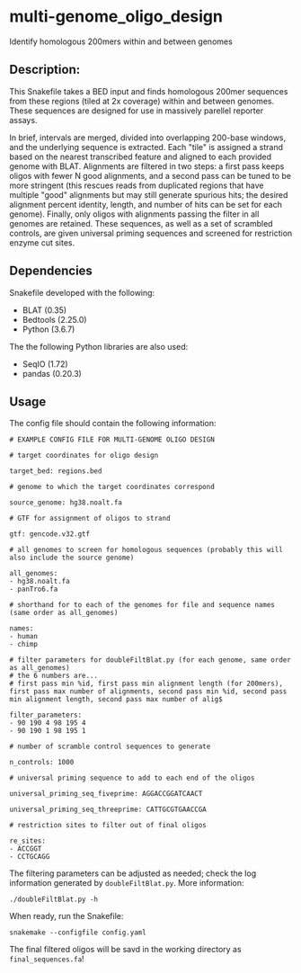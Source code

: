 # multi-genome_oligo_design
Identify homologous 200mers within and between genomes

## Description:

This Snakefile takes a BED input and finds homologous 200mer sequences from these regions (tiled at 2x coverage) within and between genomes. These sequences are designed for use in massively parellel reporter assays.

In brief, intervals are merged, divided into overlapping 200-base windows, and the underlying sequence is extracted. Each "tile" is assigned a strand based on the nearest transcribed feature and aligned to each provided genome with BLAT. Alignments are filtered in two steps: a first pass keeps oligos with fewer N good alignments, and a second pass can be tuned to be more stringent (this rescues reads from duplicated regions that have multiple "good" alignments but may still generate spurious hits; the desired alignment percent identity, length, and number of hits can be set for each genome). Finally, only oligos with alignments passing the filter in all genomes are retained. These sequences, as well as a set of scrambled controls, are given universal priming sequences and screened for restriction enzyme cut sites.

## Dependencies

Snakefile developed with the following:
- BLAT (0.35)
- Bedtools (2.25.0) 
- Python (3.6.7)

The the following Python libraries are also used:
- SeqIO (1.72)
- pandas (0.20.3)

## Usage

The config file should contain the following information:

```
# EXAMPLE CONFIG FILE FOR MULTI-GENOME OLIGO DESIGN

# target coordinates for oligo design

target_bed: regions.bed

# genome to which the target coordinates correspond

source_genome: hg38.noalt.fa

# GTF for assignment of oligos to strand

gtf: gencode.v32.gtf

# all genomes to screen for homologous sequences (probably this will also include the source genome)

all_genomes:
- hg38.noalt.fa
- panTro6.fa

# shorthand for to each of the genomes for file and sequence names (same order as all_genomes)

names:
- human
- chimp

# filter parameters for doubleFiltBlat.py (for each genome, same order as all_genomes)
# the 6 numbers are...
# first pass min %id, first pass min alignment length (for 200mers), first pass max number of alignments, second pass min %id, second pass min alignment length, second pass max number of alig$

filter_parameters:
- 90 190 4 98 195 4
- 90 190 1 98 195 1

# number of scramble control sequences to generate

n_controls: 1000

# universal priming sequence to add to each end of the oligos

universal_priming_seq_fiveprime: AGGACCGGATCAACT

universal_priming_seq_threeprime: CATTGCGTGAACCGA

# restriction sites to filter out of final oligos

re_sites:
- ACCGGT
- CCTGCAGG
```

The filtering parameters can be adjusted as needed; check the log information generated by `doubleFiltBlat.py`. More information:

```
./doubleFiltBlat.py -h
```

When ready, run the Snakefile:

```
snakemake --configfile config.yaml
```

The final filtered oligos will be savd in the working directory as `final_sequences.fa`!
